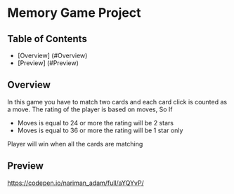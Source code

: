 # Memory Game Project

## Table of Contents

* [Overview] (#Overview)
* [Preview] (#Preview)

## Overview
In this game you have to match two cards and each card click is counted as a move. The rating of the player is based on moves, So If
- Moves is equal to 24 or more the rating will be 2 stars
- Moves is equal to 36 or more the rating will be 1 star only

Player will win when all the cards are matching

## Preview
https://codepen.io/nariman_adam/full/aYQYvP/
